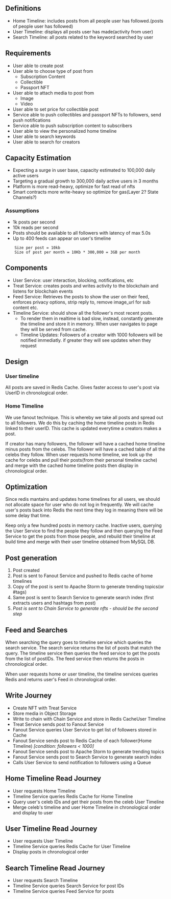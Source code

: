 ## Definitions

- Home Timeline: includes posts from all people user has followed.(posts of people user has followed)
- User Timeline: displays all posts user has made(activity from user)
- Search Timeline: all posts related to the keyword searched by user

## Requirements

- User able to create post
- User able to choose type of post from
  - Subscription Content
  - Collectible
  - Passport NFT
- User able to attach media to post from
  - Image
  - Video
- User able to set price for collectible post
- Service able to push collectibles and passport NFTs to followers, send push notifications
- Service able to push subscription content to subscribers
- User able to view the personalized home timeline
- User able to search keywords
- User able to search for creators

## Capacity Estimation

- Expecting a surge in user base, capacity estimated to 100,000 daily active users
- Targeting a gradual growth to 300,000 daily active users in 3 months
- Platform is more read-heavy, optimize for fast read of nfts
- Smart contracts more write-heavy so optimize for gas(Layer 2? State Channels?)

### Assumptions

- 1k posts per second
- 10k reads per second
- Posts should be available to all followers with latency of max 5.0s
- Up to 400 feeds can appear on user's timeline

```
    Size per post = 10kb
    Size of post per month = 10Kb * 300,000 = 3GB per month
```

## Components

- User Service: user interaction, blocking, notifications, etc
- Treat Service: creates posts and writes activity to the blockchain and listens for blockchain events
- Feed Service: Retrieves the posts to show the user on their feed, enforces privacy options, strip reply to, remove image_url for sub content etc.
- Timeline Service: should show all the follower's most recent posts.
  - To render them in realtime is bad slow, instead, constantly generate the timeline and store it in memory. When user navigates to page they will be served from cache.
  - Timeline Updates: Followers of a creator with 1000 followers will be notified immediatly. if greater they will see updates when they request

## Design

### User timeline

All posts are saved in Redis Cache. Gives faster access to user's post via UserID in chronological order.

### Home Timeline

We use fanout technique. This is whereby we take all posts and spread out to all followers. We do this by caching the home timeline posts in Redis linked to their userID. This cache is updated everytime a creators makes a post.

If creator has many followers, the follower will have a cached home timeline minus posts from the celebs. The follower will have a cached table of all the celebs they follow. When user requests home timeline, we look up the cache for celebs and pull their posts(from their personal timeline cache) and merge with the cached home timeline posts then display in chronological order.

## Optimization

Since redis mantains and updates home timelines for all users, we should not allocate space for user who do not log in frequently. We will cache user's posts back into Redis the next time they log in meaning there will be some delay that time.

Keep only a few hundred posts in memory cache. Inactive users, querying the User Service to find the people they follow and then querying the Feed Service to get the posts from those people, and rebuild their timeline at build time and merge with their user timeline obtained from MySQL DB.

## Post generation

1. Post created
2. Post is sent to Fanout Service and pushed to Redis cache of home timelines
3. Copy of the post is sent to Apache Storm to generate trending topics(or #tags)
4. Same post is sent to Search Service to generate search index (first extracts users and hashtags from post)
5. _Post is sent to Chain Service to generate nfts - should be the second step_

## Feed and Searches

When searching the query goes to timeline service which queries the search service. The search service returns the list of posts that match the query. The timeline service then queries the feed service to get the posts from the list of postIDs. The feed service then returns the posts in chronological order.

When user requests home or user timeline, the timeline services queries Redis and returns user's Feed in chronological order.

## Write Journey

- Create NFT with Treat Service
- Store media in Object Storage
- Write to chain with Chain Service and store in Redis CacheUser Timeline
- Treat Service sends post to Fanout Service
- Fanout Service queries User Service to get list of followers stored in Cache
- Fanout Service sends post to Redis Cache of each follower(Home Timeline) _[condition: followers < 1000]_
- Fanout Service sends post to Apache Storm to generate trending topics
- Fanout Service sends post to Search Service to generate search index
- Calls User Service to send notification to followers using a Queue

## Home Timeline Read Journey

- User requests Home Timeline
- Timeline Service queries Redis Cache for Home Timeline
- Query user's celeb IDs and get their posts from the celeb User Timeline
- Merge celeb's timeline and user Home Timeline in chronological order and display to user

## User Timeline Read Journey

- User requests User Timeline
- Timeline Service queries Redis Cache for User Timeline
- Display posts in chronological order

## Search Timeline Read Journey

- User requests Search Timeline
- Timeline Service queries Search Service for post IDs
- Timeline Service queries Feed Service for posts

